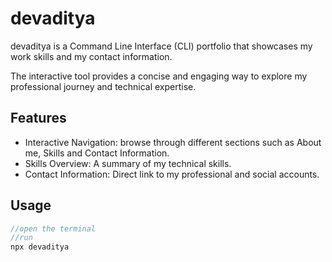 
# devaditya

devaditya is a Command Line Interface (CLI)  portfolio that showcases my work skills and my contact information.

The interactive tool provides a concise and engaging way to explore my professional journey and technical expertise.

## Features

- Interactive Navigation: browse through different sections such as About me, Skills and Contact Information.
- Skills Overview: A summary of my technical skills.
- Contact Information: Direct link to my professional and social accounts.


## Usage

```javascript
//open the terminal 
//run 
npx devaditya
```










